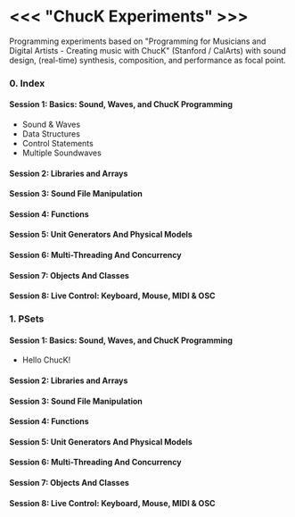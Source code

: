 # <<< "ChucK Experiments" >>>

Programming experiments based on "Programming for Musicians and Digital Artists - Creating music with ChucK" (Stanford / CalArts) with sound design, (real-time) synthesis, composition, and performance as focal point.


### 0. Index
#### Session 1: Basics: Sound, Waves, and ChucK Programming
- Sound & Waves
- Data Structures
- Control Statements
- Multiple Soundwaves

#### Session 2: Libraries and Arrays
#### Session 3: Sound File Manipulation
#### Session 4: Functions
#### Session 5: Unit Generators And Physical Models 
#### Session 6: Multi-Threading And Concurrency 
#### Session 7: Objects And Classes
#### Session 8: Live Control: Keyboard, Mouse, MIDI & OSC 

### 1. PSets
#### Session 1: Basics: Sound, Waves, and ChucK Programming
- Hello ChucK! 

#### Session 2: Libraries and Arrays
#### Session 3: Sound File Manipulation
#### Session 4: Functions
#### Session 5: Unit Generators And Physical Models 
#### Session 6: Multi-Threading And Concurrency 
#### Session 7: Objects And Classes
#### Session 8: Live Control: Keyboard, Mouse, MIDI & OSC 
